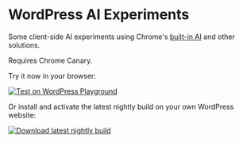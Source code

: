 # WordPress AI Experiments

Some client-side AI experiments using Chrome's [built-in AI](https://developer.chrome.com/docs/ai/built-in) and other solutions.

Requires Chrome Canary.

Try it now in your browser:

[![Test on WordPress Playground](https://img.shields.io/badge/Test%20on%20WordPress%20Playground-3F57E1?style=for-the-badge&logo=WordPress&logoColor=ffffff)](https://playground.wordpress.net/?mode=seamless&blueprint-url=https://raw.githubusercontent.com/swissspidy/ai-experiments/main/blueprints/playground.json)

Or install and activate the latest nightly build on your own WordPress website:

[![Download latest nightly build](https://img.shields.io/badge/Download%20latest%20nightly-24282D?style=for-the-badge&logo=Files&logoColor=ffffff)](https://swissspidy.github.io/ai-experiments/nightly.zip)
